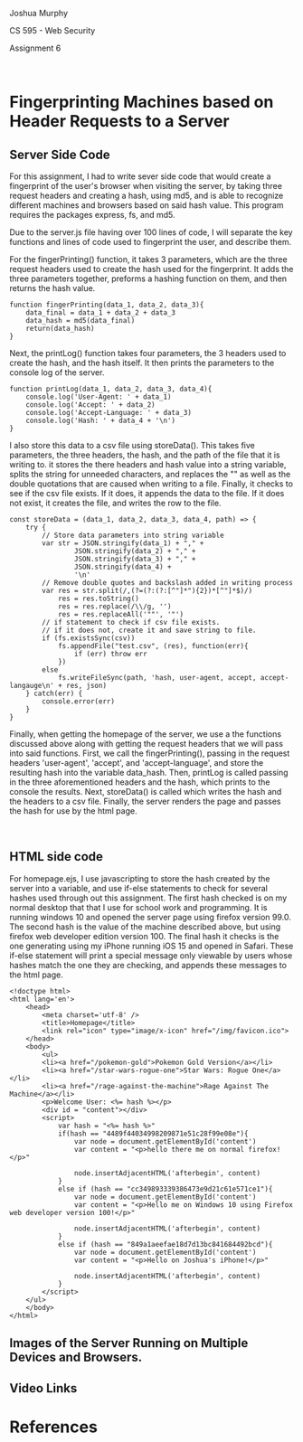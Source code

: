 Joshua Murphy

CS 595 - Web Security

Assignment 6

<br/>

# Fingerprinting Machines based on Header Requests to a Server

## Server Side Code

For this assignment, I had to write sever side code that would create a 
fingerprint of the user's browser when visiting the server, by taking 
three request headers and creating a hash, using md5, and is able to 
recognize different machines and browsers based on said hash value.
This program requires the packages express, fs, and md5.

Due to the server.js file having over 100 lines of code, I will separate 
the key functions and lines of code used to fingerprint the user, and describe 
them. 

For the fingerPrinting() function, it takes 3 parameters, which are the three
request headers used to create the hash used for the fingerprint. It adds the 
three parameters together, preforms a hashing function on them, and then returns the
hash value.

    function fingerPrinting(data_1, data_2, data_3){
        data_final = data_1 + data_2 + data_3
        data_hash = md5(data_final)
        return(data_hash)
    }

Next, the printLog() function takes four parameters, the 3 headers used to create
the hash, and the hash itself. It then prints the parameters to the console log 
of the server.

    function printLog(data_1, data_2, data_3, data_4){
        console.log('User-Agent: ' + data_1)
        console.log('Accept: ' + data_2)
        console.log('Accept-Language: ' + data_3)
        console.log('Hash: ' + data_4 + '\n')
    }

I also store this data to a csv file using storeData(). This takes five parameters,
the three headers, the hash, and the path of the file that it is writing to.
it stores the there headers and hash value into a string variable, splits
the string for unneeded characters, and replaces the "\" as well as the double 
quotations that are caused when writing to a file. Finally, it checks to see
if the csv file exists. If it does, it appends the data to the file. If it does 
not exist, it creates the file, and writes the row to the file.

    const storeData = (data_1, data_2, data_3, data_4, path) => {
        try {
            // Store data parameters into string variable
            var str = JSON.stringify(data_1) + "," + 
                    JSON.stringify(data_2) + "," + 
                    JSON.stringify(data_3) + "," + 
                    JSON.stringify(data_4) + 
                    '\n'
            // Remove double quotes and backslash added in writing process
            var res = str.split(/,(?=(?:(?:[^"]*"){2})*[^"]*$)/)
                res = res.toString()
                res = res.replace(/\\/g, '')
                res = res.replaceAll('""', '"')
            // if statement to check if csv file exists. 
            // if it does not, create it and save string to file.
            if (fs.existsSync(csv))
                fs.appendFile("test.csv", (res), function(err){
                    if (err) throw err
                })
            else
                fs.writeFileSync(path, 'hash, user-agent, accept, accept-langauge\n' + res, json)
        } catch(err) {
            console.error(err)
        }
    }

Finally, when getting the homepage of the server, we use a the functions 
discussed above along with getting the request headers that we will pass
into said functions. First, we call the fingerPrinting(), passing in the 
request headers 'user-agent', 'accept', and 'accept-language', and store 
the resulting hash into the variable data_hash. Then, printLog is called 
passing in the three aforementioned headers and the hash, which prints 
to the console the results. Next, storeData() is called which writes
the hash and the headers to a csv file. Finally, the server renders the
page and passes the hash for use by the html page.

<br />

## HTML side code

For homepage.ejs, I use javascripting to store the hash created by the server 
into a variable, and use if-else statements to check for several hashes used
through out this assignment. The first hash checked is on my normal desktop 
that that I use for school work and programming. It is running windows 10 and 
opened the server page using firefox version 99.0. The second hash is the value
of the machine described above, but using firefox web developer edition
version 100. The final hash it checks is the one generating using my iPhone 
running iOS 15 and opened in Safari. These if-else statement will print 
a special message only viewable by users whose hashes match the one they are 
checking, and appends these messages to the html page.

    <!doctype html>
    <html lang='en'>
        <head>
            <meta charset='utf-8' />
            <title>Homepage</title>
            <link rel="icon" type="image/x-icon" href="/img/favicon.ico">
        </head>
        <body>
            <ul>
            <li><a href="/pokemon-gold">Pokemon Gold Version</a></li>
            <li><a href="/star-wars-rogue-one">Star Wars: Rogue One</a></li>
            <li><a href="/rage-against-the-machine">Rage Against The Machine</a></li>
            <p>Welcome User: <%= hash %></p>
            <div id = "content"></div>
            <script>
                var hash = "<%= hash %>"
                if(hash == "4489f44034998209871e51c28f99e08e"){
                    var node = document.getElementById('content')
                    var content = "<p>hello there me on normal firefox!</p>"

                    node.insertAdjacentHTML('afterbegin', content)
                }
                else if (hash == "cc349893339386473e9d21c61e571ce1"){
                    var node = document.getElementById('content')
                    var content = "<p>Hello me on Windows 10 using Firefox web developer version 100!</p>"

                    node.insertAdjacentHTML('afterbegin', content)
                }
                else if (hash == "849a1aeefae18d7d13bc841684492bcd"){
                    var node = document.getElementById('content')
                    var content = "<p>Hello on Joshua's iPhone!</p>"

                    node.insertAdjacentHTML('afterbegin', content)
                }
            </script>
        </ul>
        </body>
    </html>

## Images of the Server Running on Multiple Devices and Browsers.

## Video Links

# References
